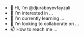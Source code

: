 - 👋 Hi, I’m @djuraboyevfayzali
- 👀 I’m interested in ...
- 🌱 I’m currently learning ...
- 💞️ I’m looking to collaborate on ...
- 📫 How to reach me ...

<!---
djuraboyevfayzali/djuraboyevfayzali is a ✨ special ✨ repository because its `README.md` (this file) appears on your GitHub profile.
You can click the Preview link to take a look at your changes.
--->
